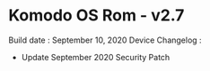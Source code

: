 # Komodo OS Rom - v2.7

Build date : September 10, 2020
Device Changelog :
- Update September 2020 Security Patch
